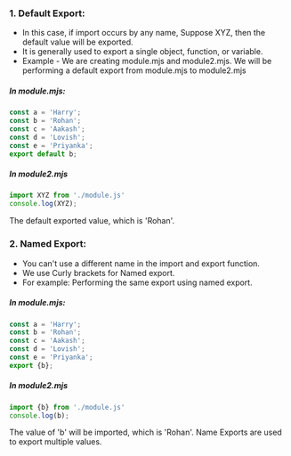 ### 1. Default Export:
- In this case, if import occurs by any name, Suppose XYZ, then the default value will be exported.
- It is generally used to export a single object, function, or variable.
- Example - We are creating module.mjs and module2.mjs. We will be performing a default export from module.mjs to module2.mjs
##### In module.mjs: 
```javascript
const a = 'Harry';
const b = 'Rohan';
const c = 'Aakash';
const d = 'Lovish';
const e = 'Priyanka';
export default b;
```
##### In module2.mjs
```javascript
import XYZ from './module.js'
console.log(XYZ);
```
The default exported value, which is 'Rohan'.

### 2. Named Export:
- You can't use a different name in the import and export function.
- We use Curly brackets for Named export.
- For example: Performing the same export using named export.
##### In module.mjs:
```javascript
const a = 'Harry';
const b = 'Rohan';
const c = 'Aakash';
const d = 'Lovish';
const e = 'Priyanka';
export {b};
```
##### In module2.mjs
```javascript
import {b} from './module.js'
console.log(b);
```
The value of 'b' will be imported, which is 'Rohan'. Name Exports are used to export multiple values.
